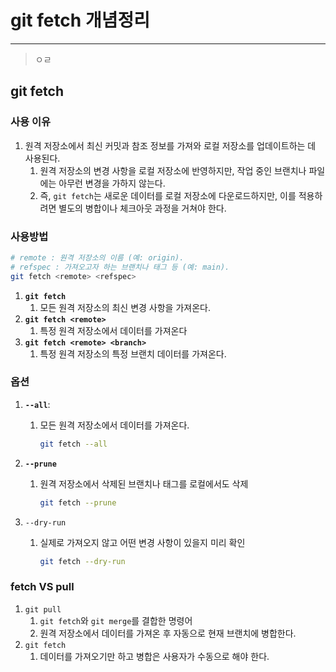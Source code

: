 # git fetch 개념정리 

---

> ㅇㄹ

## git fetch 

### 사용 이유 

1. 원격 저장소에서 최신 커밋과 참조 정보를 가져와 로컬 저장소를 업데이트하는 데 사용된다. 
   1. 원격 저장소의 변경 사항을 로컬 저장소에 반영하지만, 작업 중인 브랜치나 파일에는 아무런 변경을 가하지 않는다. 
   2. 즉, `git fetch`는 새로운 데이터를 로컬 저장소에 다운로드하지만, 이를 적용하려면 별도의 병합이나 체크아웃 과정을 거쳐야 한다. 

### 사용방법

``` bash
# remote : 원격 저장소의 이름 (예: origin).
# refspec : 가져오고자 하는 브랜치나 태그 등 (예: main).
git fetch <remote> <refspec>
```

1. **`git fetch`**
   1. 모든 원격 저장소의 최신 변경 사항을 가져온다. 
2. **`git fetch <remote>`**
   1. 특정 원격 저장소에서 데이터를 가져온다 
3. **`git fetch <remote> <branch>`**
   1. 특정 원격 저장소의 특정 브랜치 데이터를 가져온다. 

### 옵션

1. **`--all`**: 

   1. 모든 원격 저장소에서 데이터를 가져온다. 

      ```bash
      git fetch --all
      ```

2. **`--prune`**

   1. 원격 저장소에서 삭제된 브랜치나 태그를 로컬에서도 삭제

      ```bash
      git fetch --prune
      ```

3. `--dry-run`

   1. 실제로 가져오지 않고 어떤 변경 사항이 있을지 미리 확인

      ```bash
      git fetch --dry-run
      ```

### fetch   VS   pull 

1. `git pull`
   1. `git fetch`와 `git merge`를 결합한 명령어
   2. 원격 저장소에서 데이터를 가져온 후 자동으로 현재 브랜치에 병합한다. 
2. `git fetch`
   1. 데이터를 가져오기만 하고 병합은 사용자가 수동으로 해야 한다. 